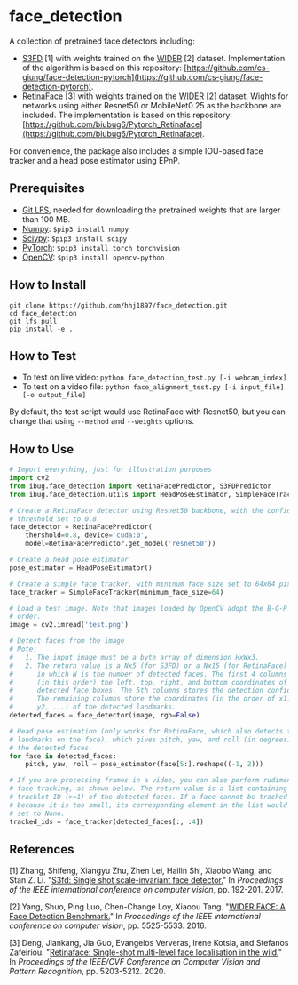 # face_detection
A collection of pretrained face detectors including:
* [S3FD](http://openaccess.thecvf.com/content_ICCV_2017/papers/Zhang_S3FD_Single_Shot_ICCV_2017_paper.pdf) \[1\] with weights trained on the [WIDER](http://shuoyang1213.me/WIDERFACE/) \[2\] dataset. Implementation of the algorithm is based on this repository: [https://github.com/cs-giung/face-detection-pytorch](https://github.com/cs-giung/face-detection-pytorch).
* [RetinaFace](https://arxiv.org/pdf/1905.00641) \[3\] with weights trained on the [WIDER](http://shuoyang1213.me/WIDERFACE/) \[2\] dataset. Wights for networks using either Resnet50 or MobileNet0.25 as the backbone are included. The implementation is based on this repository: [https://github.com/biubug6/Pytorch_Retinaface](https://github.com/biubug6/Pytorch_Retinaface).

For convenience, the package also includes a simple IOU-based face tracker and a head pose estimator using EPnP.

## Prerequisites
* [Git LFS](https://git-lfs.github.com/), needed for downloading the pretrained weights that are larger than 100 MB.
* [Numpy](https://www.numpy.org/): `$pip3 install numpy`
* [Sciypy](https://www.scipy.org/): `$pip3 install scipy`
* [PyTorch](https://pytorch.org/): `$pip3 install torch torchvision`
* [OpenCV](https://opencv.org/): `$pip3 install opencv-python`

## How to Install
```
git clone https://github.com/hhj1897/face_detection.git
cd face_detection
git lfs pull
pip install -e .
```

## How to Test
* To test on live video: `python face_detection_test.py [-i webcam_index]`
* To test on a video file: `python face_alignment_test.py [-i input_file] [-o output_file]`

By default, the test script would use RetinaFace with Resnet50, but you can change that using `--method` and `--weights` options. 

## How to Use
```python
# Import everything, just for illustration purposes
import cv2
from ibug.face_detection import RetinaFacePredictor, S3FDPredictor
from ibug.face_detection.utils import HeadPoseEstimator, SimpleFaceTracker

# Create a RetinaFace detector using Resnet50 backbone, with the confidence 
# threshold set to 0.8
face_detector = RetinaFacePredictor(
    thershold=0.8, device='cuda:0',
    model=RetinaFacePredictor.get_model('resnet50'))

# Create a head pose estimator
pose_estimator = HeadPoseEstimator()

# Create a simple face tracker, with mininum face size set to 64x64 pixels
face_tracker = SimpleFaceTracker(minimum_face_size=64)

# Load a test image. Note that images loaded by OpenCV adopt the B-G-R channel
# order.
image = cv2.imread('test.png')

# Detect faces from the image
# Note:
#   1. The input image must be a byte array of dimension HxWx3.
#   2. The return value is a Nx5 (for S3FD) or a Nx15 (for RetinaFace) matrix,
#      in which N is the number of detected faces. The first 4 columns store 
#      (in this order) the left, top, right, and bottom coordinates of the 
#      detected face boxes. The 5th columns stores the detection confidences.
#      The remaining columns store the coordinates (in the order of x1, y1, x2,
#      y2, ...) of the detected landmarks.
detected_faces = face_detector(image, rgb=False)

# Head pose estimation (only works for RetinaFace, which also detects the 5
# landmarks on the face), which gives pitch, yaw, and roll (in degrees) of
# the detected faces.
for face in detected_faces:
    pitch, yaw, roll = pose_estimator(face[5:].reshape((-1, 2)))

# If you are processing frames in a video, you can also perform rudimentary
# face tracking, as shown below. The return value is a list containing the 
# tracklet ID (>=1) of the detected faces. If a face cannot be tracked 
# because it is too small, its corresponding element in the list would be
# set to None.
tracked_ids = face_tracker(detected_faces[:, :4])
```

## References
\[1\] Zhang, Shifeng, Xiangyu Zhu, Zhen Lei, Hailin Shi, Xiaobo Wang, and Stan Z. Li. "[S3fd: Single shot scale-invariant face detector.](http://openaccess.thecvf.com/content_ICCV_2017/papers/Zhang_S3FD_Single_Shot_ICCV_2017_paper.pdf)" In _Proceedings of the IEEE international conference on computer vision_, pp. 192-201. 2017.

\[2\] Yang, Shuo, Ping Luo, Chen-Change Loy, Xiaoou Tang. "[WIDER FACE: A Face Detection Benchmark.](http://openaccess.thecvf.com/content_cvpr_2016/papers/Yang_WIDER_FACE_A_CVPR_2016_paper.pdf)" In _Proceedings of the IEEE international conference on computer vision_, pp. 5525-5533. 2016.

\[3\] Deng, Jiankang, Jia Guo, Evangelos Ververas, Irene Kotsia, and Stefanos Zafeiriou. "[Retinaface: Single-shot multi-level face localisation in the wild.](https://openaccess.thecvf.com/content_CVPR_2020/papers/Deng_RetinaFace_Single-Shot_Multi-Level_Face_Localisation_in_the_Wild_CVPR_2020_paper.pdf)" In _Proceedings of the IEEE/CVF Conference on Computer Vision and Pattern Recognition_, pp. 5203-5212. 2020.
